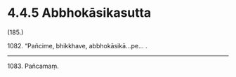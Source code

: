 # 4.4.5 Abbhokāsikasutta

(185.)

1082\. “Pañcime, bhikkhave, abbhokāsikā…pe… .

---

1083\. Pañcamaṃ.
